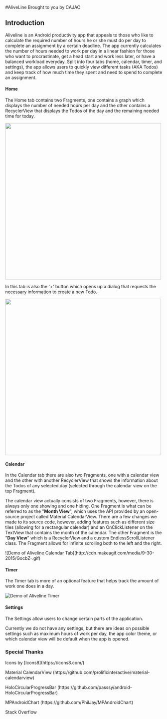 #AliveLine
Brought to you by CAJAC  

<h2> Introduction </h2>
Aliveline is an Android productivity app that appeals to those who like to calculate the required number of hours he or she must do per day to complete an assignment by a certain deadline. The app currently calculates the number of hours needed to work per day in a linear fashion for those who want to procrastinate, get a head start and work less later, or have a balanced workload everyday. Split into four tabs (home, calendar, timer, and settings), the app allows users to quickly view different tasks (AKA Todos) and keep track of how much time they spent and need to spend to complete an assignment.


<h4>Home</h4>
<p>
The Home tab contains two Fragments, one contains a graph which displays the number of needed hours per day and the other contains a RecyclerView that displays the Todos of the day and the remaining needed time for today.
</p>

<img src="http://i1045.photobucket.com/albums/b452/Chungyuk_Takahashi/screenshot_zpsqa7wmgmc.png" height="500" />

<p>
In this tab is also the '+' button which opens up a dialog that requests the necessary information to create a new Todo.
</p>

<img src="http://i1045.photobucket.com/albums/b452/Chungyuk_Takahashi/screenshot_zpsgasm3h46.png?t=1443499179" height="500" />

<h4>Calendar</h4>
<p>
In the Calendar tab there are also two Fragments, one with a calendar view and the other with another RecyclerView that shows the information about the Todos of any selected day (selected through the calendar view on the top Fragment).
</p>
<p>
The calendar view actually consists of two Fragments, however, there is always only one showing and one hiding. One Fragment is what can be referred to as the "<b>Month View</b>", which uses the API provided by an open-source project called Material CalendarView. There are a few changes we made to its source code, however, adding features such as different size tiles (allowing for a rectangular calendar) and an OnClickListener on the TextView that contains the month of the calendar. The other Fragment is the "<b>Day View</b>" which is a RecyclerView and a custom EndlessScrollListener class. The Fragment allows for infinite scrolling both to the left and the right. 
</p>
![Demo of Aliveline Calendar Tab](http://cdn.makeagif.com/media/9-30-2015/GocbZ-.gif)

<h4>Timer</h4>
<p>
The Timer tab is more of an optional feature that helps track the amount of work one does in a day. 
</p>

![Demo of Aliveline Timer](http://cdn.makeagif.com/media/9-30-2015/ZCDAC7.gif)

<h4>Settings</h4>
<p>
The Settings allow users to change certain parts of the application.
</p>
<p>
Currently we do not have any settings, but there are ideas on possible settings such as maximum hours of work per day, the app color theme, or which calendar view will be default when the app is opened.
</>

<h3>Special Thanks</h3>
<p>Icons by [Icons8](https://icons8.com/)</p>
<p>Material CalendarView (https://github.com/prolificinteractive/material-calendarview)</p>
<p>HoloCircularProgressBar (https://github.com/passsy/android-HoloCircularProgressBar)</p>
<p>MPAndroidChart (https://github.com/PhilJay/MPAndroidChart)</p>
<p>Stack Overflow </p>
